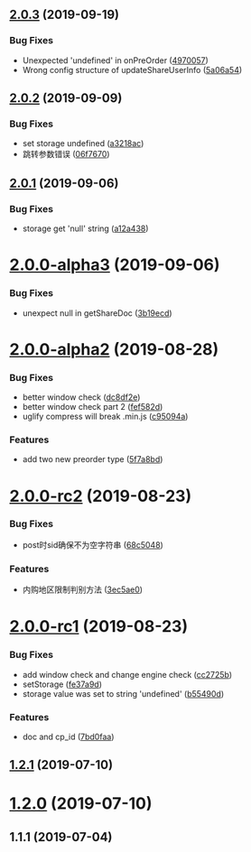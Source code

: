 ## [2.0.3](https://github.com/icemangotech/mango-matrix-sdk/compare/2.0.2...2.0.3) (2019-09-19)


### Bug Fixes

* Unexpected 'undefined' in onPreOrder ([4970057](https://github.com/icemangotech/mango-matrix-sdk/commit/4970057))
* Wrong config structure of updateShareUserInfo ([5a06a54](https://github.com/icemangotech/mango-matrix-sdk/commit/5a06a54))

## [2.0.2](https://github.com/icemangotech/mango-matrix-sdk/compare/2.0.1...2.0.2) (2019-09-09)


### Bug Fixes

* set storage undefined ([a3218ac](https://github.com/icemangotech/mango-matrix-sdk/commit/a3218ac))
* 跳转参数错误 ([06f7670](https://github.com/icemangotech/mango-matrix-sdk/commit/06f7670))



## [2.0.1](https://github.com/icemangotech/mango-matrix-sdk/compare/2.0.0-alpha3...2.0.1) (2019-09-06)


### Bug Fixes

* storage get 'null' string ([a12a438](https://github.com/icemangotech/mango-matrix-sdk/commit/a12a438))



# [2.0.0-alpha3](https://github.com/icemangotech/mango-matrix-sdk/compare/2.0.0...2.0.0-alpha3) (2019-09-06)


### Bug Fixes

* unexpect null in getShareDoc ([3b19ecd](https://github.com/icemangotech/mango-matrix-sdk/commit/3b19ecd))



# [2.0.0-alpha2](https://github.com/icemangotech/mango-matrix-sdk/compare/2.0.0-rc2...2.0.0-alpha2) (2019-08-28)


### Bug Fixes

* better window check ([dc8df2e](https://github.com/icemangotech/mango-matrix-sdk/commit/dc8df2e))
* better window check part 2 ([fef582d](https://github.com/icemangotech/mango-matrix-sdk/commit/fef582d))
* uglify compress will break .min.js ([c95094a](https://github.com/icemangotech/mango-matrix-sdk/commit/c95094a))


### Features

* add two new preorder type ([5f7a8bd](https://github.com/icemangotech/mango-matrix-sdk/commit/5f7a8bd))



# [2.0.0-rc2](https://github.com/icemangotech/mango-matrix-sdk/compare/2.0.0-rc1...2.0.0-rc2) (2019-08-23)


### Bug Fixes

* post时sid确保不为空字符串 ([68c5048](https://github.com/icemangotech/mango-matrix-sdk/commit/68c5048))


### Features

* 内购地区限制判别方法 ([3ec5ae0](https://github.com/icemangotech/mango-matrix-sdk/commit/3ec5ae0))



# [2.0.0-rc1](https://github.com/icemangotech/mango-matrix-sdk/compare/1.2.1...2.0.0-rc1) (2019-08-23)


### Bug Fixes

* add window check and change engine check ([cc2725b](https://github.com/icemangotech/mango-matrix-sdk/commit/cc2725b))
* setStorage ([fe37a9d](https://github.com/icemangotech/mango-matrix-sdk/commit/fe37a9d))
* storage value was set to string 'undefined' ([b55490d](https://github.com/icemangotech/mango-matrix-sdk/commit/b55490d))


### Features

* doc and cp_id ([7bd0faa](https://github.com/icemangotech/mango-matrix-sdk/commit/7bd0faa))



## [1.2.1](https://github.com/icemangotech/mango-matrix-sdk/compare/1.2.0...1.2.1) (2019-07-10)



# [1.2.0](https://github.com/icemangotech/mango-matrix-sdk/compare/1.1.1...1.2.0) (2019-07-10)



## 1.1.1 (2019-07-04)


